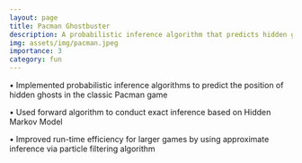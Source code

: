 ```yaml
---
layout: page
title: Pacman Ghostbuster
description: A probabilistic inference algorithm that predicts hidden ghosts in the Pacman game
img: assets/img/pacman.jpeg
importance: 3
category: fun
---
```


• Implemented probabilistic inference algorithms to predict the position of hidden ghosts in the classic Pacman game

• Used forward algorithm to conduct exact inference based on Hidden Markov Model

• Improved run-time efficiency for larger games by using approximate inference via particle filtering algorithm